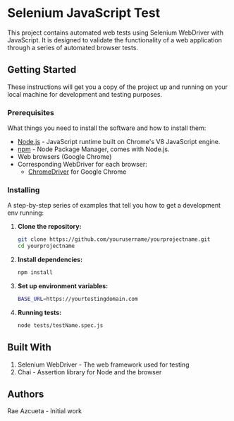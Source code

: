 # Selenium JavaScript Test

This project contains automated web tests using Selenium WebDriver with JavaScript. It is designed to validate the functionality of a web application through a series of automated browser tests.

## Getting Started

These instructions will get you a copy of the project up and running on your local machine for development and testing purposes.

### Prerequisites

What things you need to install the software and how to install them:

- [Node.js](https://nodejs.org/) - JavaScript runtime built on Chrome's V8 JavaScript engine.
- [npm](https://www.npmjs.com/) - Node Package Manager, comes with Node.js.
- Web browsers (Google Chrome)
- Corresponding WebDriver for each browser:
  - [ChromeDriver](https://sites.google.com/a/chromium.org/chromedriver/) for Google Chrome

### Installing

A step-by-step series of examples that tell you how to get a development env running:

1. **Clone the repository:**

   ```bash
   git clone https://github.com/yourusername/yourprojectname.git
   cd yourprojectname
   ```

2. **Install dependencies:**

   ```bash
   npm install
   ```

3. **Set up environment variables:**

   ```bash
   BASE_URL=https://yourtestingdomain.com
   ```

4. **Running tests:**

   ```bash
   node tests/testName.spec.js
   ```

## Built With

1. Selenium WebDriver - The web framework used for testing
2. Chai - Assertion library for Node and the browser

## Authors

Rae Azcueta - Initial work
